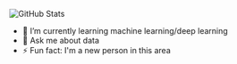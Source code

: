 ![GitHub Stats](https://github-readme-stats.vercel.app/api?username=kullanıcı-adın&show_icons=true&theme=radical)



- 🌱 I’m currently learning machine learning/deep learning
- 💬 Ask me about data
- ⚡ Fun fact: I'm a new person in this area
